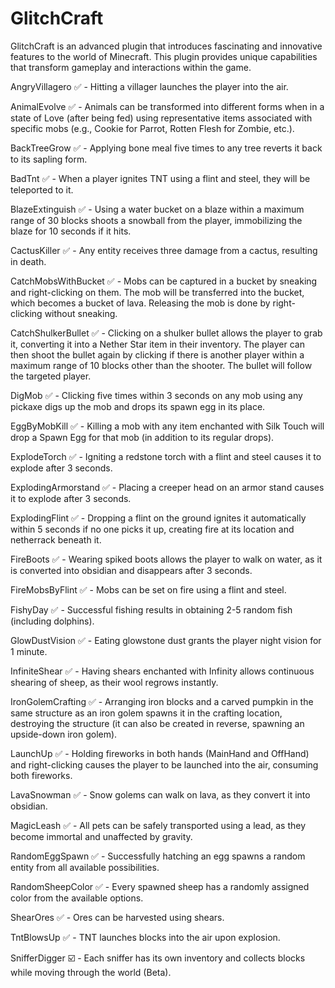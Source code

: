 # GlitchCraft
GlitchCraft is an advanced plugin that introduces fascinating and innovative features to the world of Minecraft. This plugin provides unique capabilities that transform gameplay and interactions within the game.

AngryVillagero ✅ - Hitting a villager launches the player into the air.

AnimalEvolve ✅ - Animals can be transformed into different forms when in a state of Love (after being fed) using representative items associated with specific mobs (e.g., Cookie for Parrot, Rotten Flesh for Zombie, etc.).

BackTreeGrow ✅ - Applying bone meal five times to any tree reverts it back to its sapling form.

BadTnt ✅ - When a player ignites TNT using a flint and steel, they will be teleported to it.

BlazeExtinguish ✅ - Using a water bucket on a blaze within a maximum range of 30 blocks shoots a snowball from the player, immobilizing the blaze for 10 seconds if it hits.

CactusKiller ✅ - Any entity receives three damage from a cactus, resulting in death.

CatchMobsWithBucket ✅ - Mobs can be captured in a bucket by sneaking and right-clicking on them. The mob will be transferred into the bucket, which becomes a bucket of lava. Releasing the mob is done by right-clicking without sneaking.

CatchShulkerBullet ✅ - Clicking on a shulker bullet allows the player to grab it, converting it into a Nether Star item in their inventory. The player can then shoot the bullet again by clicking if there is another player within a maximum range of 10 blocks other than the shooter. The bullet will follow the targeted player.

DigMob ✅ - Clicking five times within 3 seconds on any mob using any pickaxe digs up the mob and drops its spawn egg in its place.

EggByMobKill ✅ - Killing a mob with any item enchanted with Silk Touch will drop a Spawn Egg for that mob (in addition to its regular drops).

ExplodeTorch ✅ - Igniting a redstone torch with a flint and steel causes it to explode after 3 seconds.

ExplodingArmorstand ✅ - Placing a creeper head on an armor stand causes it to explode after 3 seconds.

ExplodingFlint ✅ - Dropping a flint on the ground ignites it automatically within 5 seconds if no one picks it up, creating fire at its location and netherrack beneath it.

FireBoots ✅ - Wearing spiked boots allows the player to walk on water, as it is converted into obsidian and disappears after 3 seconds.

FireMobsByFlint ✅ - Mobs can be set on fire using a flint and steel.

FishyDay ✅ - Successful fishing results in obtaining 2-5 random fish (including dolphins).

GlowDustVision ✅ - Eating glowstone dust grants the player night vision for 1 minute.

InfiniteShear ✅ - Having shears enchanted with Infinity allows continuous shearing of sheep, as their wool regrows instantly.

IronGolemCrafting ✅ - Arranging iron blocks and a carved pumpkin in the same structure as an iron golem spawns it in the crafting location, destroying the structure (it can also be created in reverse, spawning an upside-down iron golem).

LaunchUp ✅ - Holding fireworks in both hands (MainHand and OffHand) and right-clicking causes the player to be launched into the air, consuming both fireworks.

LavaSnowman ✅ - Snow golems can walk on lava, as they convert it into obsidian.

MagicLeash ✅ - All pets can be safely transported using a lead, as they become immortal and unaffected by gravity.

RandomEggSpawn ✅ - Successfully hatching an egg spawns a random entity from all available possibilities.

RandomSheepColor ✅ - Every spawned sheep has a randomly assigned color from the available options.

ShearOres ✅ - Ores can be harvested using shears.

TntBlowsUp ✅ - TNT launches blocks into the air upon explosion.

SnifferDigger ☑️ - Each sniffer has its own inventory and collects blocks while moving through the world (Beta).
